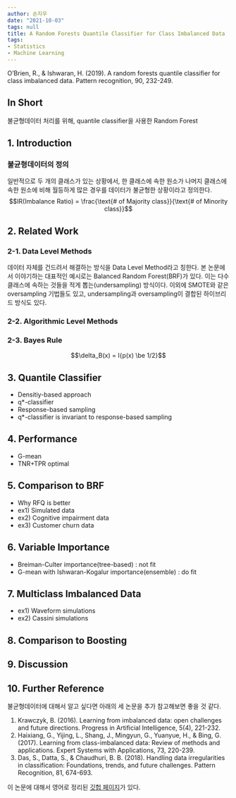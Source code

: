 ```yaml
---
author: 손지우
date: "2021-10-03"
tags: null
title: A Random Forests Quantile Classifier for Class Imbalanced Data
tags:
- Statistics
- Machine Learning
---
```


O’Brien, R., & Ishwaran, H. (2019). A random forests quantile classifier for class imbalanced data. Pattern recognition, 90, 232-249.
<!--more-->

## In Short
불균형데이터 처리를 위해, quantile classifier을 사용한 Random Forest

## 1. Introduction
### 불균형데이터의 정의
일반적으로 두 개의 클래스가 있는 상황에서, 한 클래스에 속한 원소가 나머지 클래스에 속한 원소에 비해 월등하게 많은 경우를 데이터가 불균형한 상황이라고 정의한다.
$$IR(Imbalance Ratio) = \frac{\text{# of Majority class}}{\text{# of Minority class}}$$

## 2. Related Work
### 2-1. Data Level Methods
데이터 자체를 건드려서 해결하는 방식을 Data Level Method라고 칭한다. 본 논문에서 이야기하는 대표적인 예시로는 Balanced Random Forest(BRF)가 있다. 이는 다수 클래스에 속하는 것들을 적게 뽑는(undersampling) 방식이다. 이외에 SMOTE와 같은 oversampling 기법들도 있고, undersampling과 oversampling이 결합된 하이브리드 방식도 있다.

### 2-2. Algorithmic Level Methods


### 2-3. Bayes Rule 
$$\delta_B(x) = I{p(x) \be 1/2}$$

## 3. Quantile Classifier
- Densitiy-based approach
- q*-classifier
- Response-based sampling 
- q*-classifier is invariant to response-based sampling

## 4. Performance
- G-mean
- TNR+TPR optimal

## 5. Comparison to BRF
- Why RFQ is better
- ex1) Simulated data
- ex2) Cognitive impairment data
- ex3) Customer churn data

## 6. Variable Importance
- Breiman-Culter importance(tree-based) : not fit
- G-mean with Ishwaran-Kogalur importance(ensemble) : do fit

## 7. Multiclass Imbalanced Data
- ex1) Waveform simulations
- ex2) Cassini simulations

## 8. Comparison to Boosting

## 9. Discussion

## 10. Further Reference
불균형데이터에 대해서 알고 싶다면 아래의 세 논문을 추가 참고해보면 좋을 것 같다.
1. Krawczyk, B. (2016). Learning from imbalanced data: open challenges and future directions. Progress in Artificial Intelligence, 5(4), 221-232.
2. Haixiang, G., Yijing, L., Shang, J., Mingyun, G., Yuanyue, H., & Bing, G. (2017). Learning from class-imbalanced data: Review of methods and applications. Expert Systems with Applications, 73, 220-239.
3. Das, S., Datta, S., & Chaudhuri, B. B. (2018). Handling data irregularities in classification: Foundations, trends, and future challenges. Pattern Recognition, 81, 674-693.

이 논문에 대해서 영어로 정리된 [깃헙 페이지](https://luminwin.github.io/randomForestSRC/articles/imbalance.html)가 있다. 
